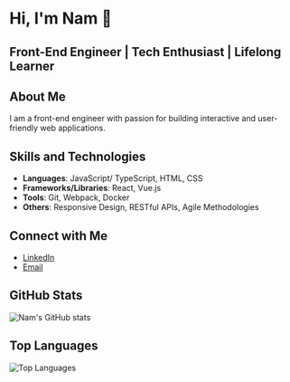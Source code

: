 # Hi, I'm Nam 👋

## Front-End Engineer | Tech Enthusiast | Lifelong Learner

## About Me

I am a front-end engineer with passion for building interactive and user-friendly web applications.

## Skills and Technologies

- **Languages**: JavaScript/ TypeScript, HTML, CSS
- **Frameworks/Libraries**: React, Vue.js
- **Tools**: Git, Webpack, Docker
- **Others**: Responsive Design, RESTful APIs, Agile Methodologies

## Connect with Me

- [LinkedIn](https://www.linkedin.com/in/namtrhg/)
- [Email](mailto:namtrhg@gmail.com)

## GitHub Stats

![Nam's GitHub stats](https://github-stats.tranhoangnam.net/api?username=namtrhg&show_icons=true&theme=radical)

## Top Languages

![Top Languages](https://github-stats.tranhoangnam.net/api/top-langs/?username=namtrhg&layout=compact&theme=radical)
